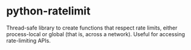 # python-ratelimit
Thread-safe library to create functions that respect rate limits, either process-local or global (that is, across a network). Useful for accessing rate-limiting APIs.
